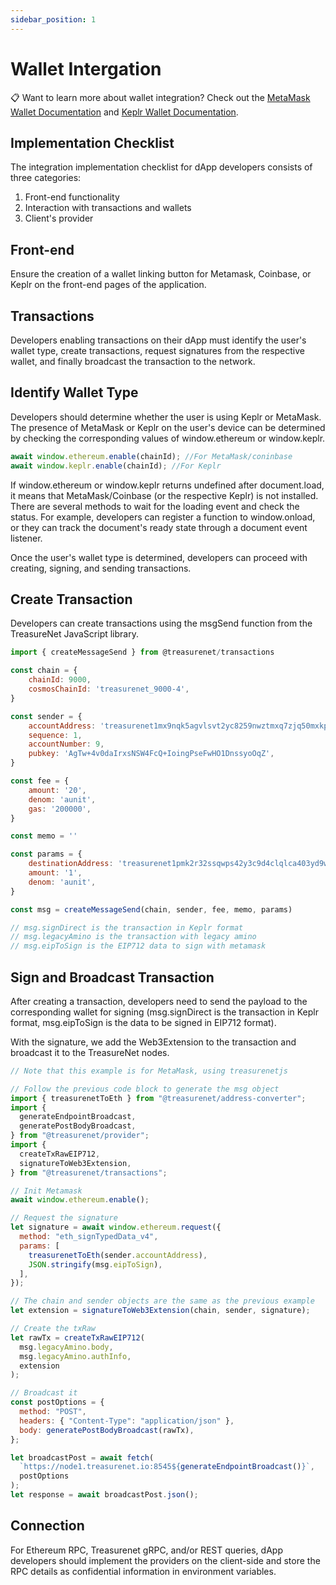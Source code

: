 ```yaml
---
sidebar_position: 1
---
```


# Wallet Intergation

📋 Want to learn more about wallet integration? Check out the [MetaMask Wallet Documentation](https://docs.metamask.io/guide/) and [Keplr Wallet Documentation](https://docs.keplr.app/).

## Implementation Checklist

The integration implementation checklist for dApp developers consists of three categories:

1. Front-end functionality
2. Interaction with transactions and wallets
3. Client's provider

## Front-end

Ensure the creation of a wallet linking button for Metamask, Coinbase, or Keplr on the front-end pages of the application.

## Transactions

Developers enabling transactions on their dApp must identify the user's wallet type, create transactions, request signatures from the respective wallet, and finally broadcast the transaction to the network.

## Identify Wallet Type

Developers should determine whether the user is using Keplr or MetaMask. The presence of MetaMask or Keplr on the user's device can be determined by checking the corresponding values of window.ethereum or window.keplr.

```javascript
await window.ethereum.enable(chainId); //For MetaMask/coninbase
await window.keplr.enable(chainId); //For Keplr
```

If window.ethereum or window.keplr returns undefined after document.load, it means that MetaMask/Coinbase (or the respective Keplr) is not installed.
There are several methods to wait for the loading event and check the status. For example, developers can register a function to window.onload, or they can track the document's ready state through a document event listener.

Once the user's wallet type is determined, developers can proceed with creating, signing, and sending transactions.

## Create Transaction

Developers can create transactions using the msgSend function from the TreasureNet JavaScript library.

```javascript
import { createMessageSend } from @treasurenet/transactions

const chain = {
    chainId: 9000,
    cosmosChainId: 'treasurenet_9000-4',
}

const sender = {
    accountAddress: 'treasurenet1mx9nqk5agvlsvt2yc8259nwztmxq7zjq50mxkp',
    sequence: 1,
    accountNumber: 9,
    pubkey: 'AgTw+4v0daIrxsNSW4FcQ+IoingPseFwHO1DnssyoOqZ',
}

const fee = {
    amount: '20',
    denom: 'aunit',
    gas: '200000',
}

const memo = ''

const params = {
    destinationAddress: 'treasurenet1pmk2r32ssqwps42y3c9d4clqlca403yd9wymgr',
    amount: '1',
    denom: 'aunit',
}

const msg = createMessageSend(chain, sender, fee, memo, params)

// msg.signDirect is the transaction in Keplr format
// msg.legacyAmino is the transaction with legacy amino
// msg.eipToSign is the EIP712 data to sign with metamask

```

## Sign and Broadcast Transaction

After creating a transaction, developers need to send the payload to the corresponding wallet for signing (msg.signDirect is the transaction in Keplr format, msg.eipToSign is the data to be signed in EIP712 format).

With the signature, we add the Web3Extension to the transaction and broadcast it to the TreasureNet nodes.

```javascript
// Note that this example is for MetaMask, using treasurenetjs

// Follow the previous code block to generate the msg object
import { treasurenetToEth } from "@treasurenet/address-converter";
import {
  generateEndpointBroadcast,
  generatePostBodyBroadcast,
} from "@treasurenet/provider";
import {
  createTxRawEIP712,
  signatureToWeb3Extension,
} from "@treasurenet/transactions";

// Init Metamask
await window.ethereum.enable();

// Request the signature
let signature = await window.ethereum.request({
  method: "eth_signTypedData_v4",
  params: [
    treasurenetToEth(sender.accountAddress),
    JSON.stringify(msg.eipToSign),
  ],
});

// The chain and sender objects are the same as the previous example
let extension = signatureToWeb3Extension(chain, sender, signature);

// Create the txRaw
let rawTx = createTxRawEIP712(
  msg.legacyAmino.body,
  msg.legacyAmino.authInfo,
  extension
);

// Broadcast it
const postOptions = {
  method: "POST",
  headers: { "Content-Type": "application/json" },
  body: generatePostBodyBroadcast(rawTx),
};

let broadcastPost = await fetch(
  `https://node1.treasurenet.io:8545${generateEndpointBroadcast()}`,
  postOptions
);
let response = await broadcastPost.json();
```

## Connection

For Ethereum RPC, Treasurenet gRPC, and/or REST queries, dApp developers should implement the providers on the client-side and store the RPC details as confidential information in environment variables.
